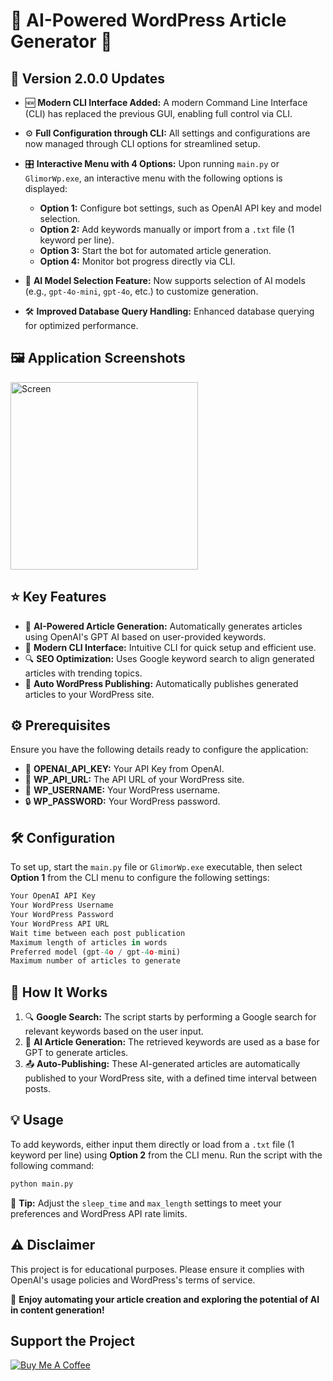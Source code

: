 
# 📝 AI-Powered WordPress Article Generator 🚀

## 🔄 Version 2.0.0 Updates
- 🆕 **Modern CLI Interface Added:** A modern Command Line Interface (CLI) has replaced the previous GUI, enabling full control via CLI.
- ⚙️ **Full Configuration through CLI:** All settings and configurations are now managed through CLI options for streamlined setup.
- 🎛️ **Interactive Menu with 4 Options:** Upon running `main.py` or `GlimorWp.exe`, an interactive menu with the following options is displayed:
    - **Option 1:** Configure bot settings, such as OpenAI API key and model selection.
    - **Option 2:** Add keywords manually or import from a `.txt` file (1 keyword per line).
    - **Option 3:** Start the bot for automated article generation.
    - **Option 4:** Monitor bot progress directly via CLI.

- 🤖 **AI Model Selection Feature:** Now supports selection of AI models (e.g., `gpt-4o-mini`, `gpt-4o`, etc.) to customize generation.
- 🛠️ **Improved Database Query Handling:** Enhanced database querying for optimized performance.

## 🖼️ Application Screenshots
<img src="https://i.ibb.co/TYJdNTb/Screenshot-2024-10-30-234102.png" alt="Screen" width="300px">

## ⭐ Key Features
- 🤖 **AI-Powered Article Generation:** Automatically generates articles using OpenAI's GPT AI based on user-provided keywords.
- 🔧 **Modern CLI Interface:** Intuitive CLI for quick setup and efficient use.
- 🔍 **SEO Optimization:** Uses Google keyword search to align generated articles with trending topics.
- 📰 **Auto WordPress Publishing:** Automatically publishes generated articles to your WordPress site.

## ⚙️ Prerequisites
Ensure you have the following details ready to configure the application:
- 🔑 **OPENAI_API_KEY:** Your API Key from OpenAI.
- 🔗 **WP_API_URL:** The API URL of your WordPress site.
- 👤 **WP_USERNAME:** Your WordPress username.
- 🔒 **WP_PASSWORD:** Your WordPress password.

## 🛠️ Configuration
To set up, start the `main.py` file or `GlimorWp.exe` executable, then select **Option 1** from the CLI menu to configure the following settings:
```python
Your OpenAI API Key
Your WordPress Username
Your WordPress Password
Your WordPress API URL
Wait time between each post publication
Maximum length of articles in words
Preferred model (gpt-4o / gpt-4o-mini)
Maximum number of articles to generate
```

## 🚀 How It Works
1. 🔍 **Google Search:** The script starts by performing a Google search for relevant keywords based on the user input.
2. 📝 **AI Article Generation:** The retrieved keywords are used as a base for GPT to generate articles.
3. 📤 **Auto-Publishing:** These AI-generated articles are automatically published to your WordPress site, with a defined time interval between posts.

## 💡 Usage
To add keywords, either input them directly or load from a `.txt` file (1 keyword per line) using **Option 2** from the CLI menu. Run the script with the following command:

```bash
python main.py
```

🔧 **Tip:** Adjust the `sleep_time` and `max_length` settings to meet your preferences and WordPress API rate limits.

## ⚠️ Disclaimer
This project is for educational purposes. Please ensure it complies with OpenAI's usage policies and WordPress's terms of service.

🌟 **Enjoy automating your article creation and exploring the potential of AI in content generation!**

## Support the Project

[![Buy Me A Coffee](https://cdn.buymeacoffee.com/buttons/v2/default-yellow.png)](https://www.buymeacoffee.com/glimor)
